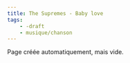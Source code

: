 ```yaml
---
title: The Supremes - Baby love
tags:
    - -draft
    - musique/chanson
---
```


Page créée automatiquement, mais vide.
